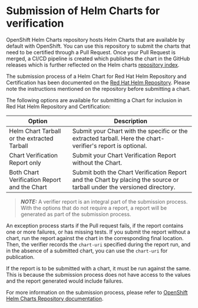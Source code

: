 # Submission of Helm Charts for verification

OpenShift Helm Charts repository hosts Helm Charts that are available by default with OpenShift. You can use this repository to submit the charts that need to be certified through a Pull Request. Once your Pull Request is merged, a CI/CD pipeline is created which publishes the chart in the GitHub releases which is further reflected on the Helm charts [repository index](http://charts.openshift.io/).

The submission process of a Helm Chart for Red Hat Helm Repository and Certification has been documented on the [Red Hat Helm Repository](https://github.com/openshift-helm-charts/charts). Please note the instructions mentioned on the repository before submitting a chart.

The following options are available for submitting a Chart for inclusion in Red Hat Helm Repository and Certification: 

| Option                                       | Description                                                                                                             |
|----------------------------------------------|-------------------------------------------------------------------------------------------------------------------------|
| Helm Chart Tarball or the extracted Tarball  | Submit your Chart with the specific or the extracted tarball. Here the chart-verifier's report is optional.             |
| Chart Verification Report only               | Submit your Chart Verification Report without the Chart.                                                                |
| Both Chart Verification Report and the Chart | Submit both the Chart Verification Report and the Chart by placing the source or tarball under the versioned directory. |

> **_NOTE:_**  A verifier report is an integral part of the submission process. With the options that do not require a report, a report will be generated as part of the submission process.

An exception process starts if the Pull request fails, if the report contains one or more failures, or has missing tests. If you submit the report without a chart, run the report against the chart in the corresponding final location. Then, the verifier records the `chart-uri` specified during the report run, and in the absence of a submitted chart, you can use the `chart-uri` for publication.

If the report is to be submitted with a chart, it must be run against the same. This is because the submission process does not have access to the values and the report generated would include failures.

For more information on the submission process, please refer to [OpenShift Helm Charts Repository documentation](https://github.com/openshift-helm-charts/charts/blob/main/docs/README.md).
